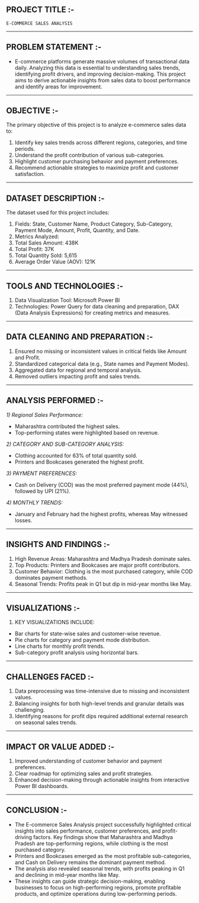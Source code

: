 ## PROJECT TITLE :-
    E-COMMERCE SALES ANALYSIS    
----------------------------------------------------------------------------------------------------

## PROBLEM STATEMENT :-

- E-commerce platforms generate massive volumes of transactional data daily. Analyzing this data is essential to understanding sales trends, identifying profit drivers,        and    improving decision-making. This project aims to derive actionable insights from sales data to boost performance and identify areas for improvement.
----------------------------------------------------------------------------------------------------

## OBJECTIVE :-
  
The primary objective of this project is to analyze e-commerce sales data to:
1) Identify key sales trends across different regions, categories, and time periods.
2) Understand the profit contribution of various sub-categories.
3) Highlight customer purchasing behavior and payment preferences.
4) Recommend actionable strategies to maximize profit and customer satisfaction.
------------------------------------------------------------------------------------------------------

## DATASET DESCRIPTION :-
The dataset used for this project includes:
  1) Fields: State, Customer Name, Product Category, Sub-Category, Payment Mode, Amount, Profit, Quantity, and Date.
  2) Metrics Analyzed:
  3) Total Sales Amount: 438K
  4) Total Profit: 37K
  5) Total Quantity Sold: 5,615
  6) Average Order Value (AOV): 121K
--------------------------------------------------------------------------------------------------------  

## TOOLS AND TECHNOLOGIES :-
  1) Data Visualization Tool: Microsoft Power BI
  2) Technologies: Power Query for data cleaning and preparation, DAX (Data Analysis Expressions) for creating metrics and measures.
---------------------------------------------------------------------------------------------------------

## DATA CLEANING AND PREPARATION :-
  1) Ensured no missing or inconsistent values in critical fields like Amount and Profit.
  2) Standardized categorical data (e.g., State names and Payment Modes).
  3) Aggregated data for regional and temporal analysis.
  4) Removed outliers impacting profit and sales trends.
----------------------------------------------------------------------------------------------------------

## ANALYSIS PERFORMED :-
 
*1) Regional Sales Performance:*
- Maharashtra contributed the highest sales.
- Top-performing states were highlighted based on revenue.


*2) CATEGORY AND SUB-CATEGORY ANALYSIS:*
- Clothing accounted for 63% of total quantity sold.
- Printers and Bookcases generated the highest profit.


*3) PAYMENT PREFERENCES:*
- Cash on Delivery (COD) was the most preferred payment mode (44%), followed by UPI (21%).


*4) MONTHLY TRENDS:*
- January and February had the highest profits, whereas May witnessed losses.
-------------------------------------------------------------------------------------------------------------
   
## INSIGHTS AND FINDINGS :-
  1) High Revenue Areas: Maharashtra and Madhya Pradesh dominate sales.
  2) Top Products: Printers and Bookcases are major profit contributors.
  3) Customer Behavior: Clothing is the most purchased category, while COD dominates payment methods.
  4) Seasonal Trends: Profits peak in Q1 but dip in mid-year months like May.
-------------------------------------------------------------------------------------------------------------

## VISUALIZATIONS :-
  
1) KEY VISUALIZATIONS INCLUDE:
- Bar charts for state-wise sales and customer-wise revenue.
- Pie charts for category and payment mode distribution.
- Line charts for monthly profit trends.
- Sub-category profit analysis using horizontal bars.
--------------------------------------------------------------------------------------------------------------
   
## CHALLENGES FACED :-
  1) Data preprocessing was time-intensive due to missing and inconsistent values.
  2) Balancing insights for both high-level trends and granular details was challenging.
  3) Identifying reasons for profit dips required additional external research on seasonal sales trends.
---------------------------------------------------------------------------------------------------------------
   
## IMPACT OR VALUE ADDED :-
  1) Improved understanding of customer behavior and payment preferences.
  2) Clear roadmap for optimizing sales and profit strategies.
  3) Enhanced decision-making through actionable insights from interactive Power BI dashboards.
---------------------------------------------------------------------------------------------------------------

## CONCLUSION :-
- The E-commerce Sales Analysis project successfully highlighted critical insights into sales performance, customer preferences, and profit-driving factors. Key findings 
  show that Maharashtra and Madhya Pradesh are top-performing regions, while clothing is the most purchased category.
- Printers and Bookcases emerged as the most profitable sub-categories, and Cash on Delivery remains the dominant payment method.
- The analysis also revealed seasonal trends, with profits peaking in Q1 and declining in mid-year months like May.
- These insights can guide strategic decision-making, enabling businesses to focus on high-performing regions, promote profitable products, and optimize operations during 
  low-performing periods.
